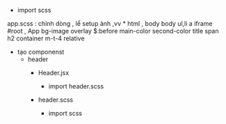 + import scss 

app.scss : chỉnh dòng , lể setup ảnh  ,vv 
    *
    html , body
    body
    ul,li
    a
    iframe
    #root , App
    bg-image
    overlay 
        $:before
    main-color
    second-color
    title
        span 
        h2
    container
    m-t-4
    relative

+ tạo componenst
    + header
        + Header.jsx   
            + import header.scss
            
        + header.scss 
            + import scss
             
